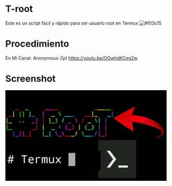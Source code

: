 # T-root
Este es un script fácil y rápido para ser usuario root en Termux 
![#f03c15](https://placehold.it/15/f03c15/000000?text=Hola%20wapa)
# Procedimiento
 En Mi Canal: Anonymous-Zpt
https://youtu.be/OGwhdKCeg2w

# Screenshot
 ![Imagen-Root.png](https://github.com/Anonymous-Zpt/Archivos/blob/master/Imagen-Root.png) 
